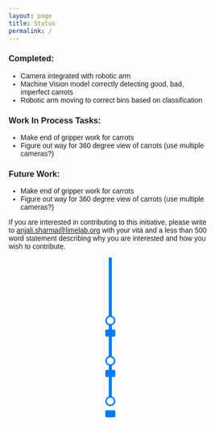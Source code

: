 ```yaml
---
layout: page
title: Status
permalink: /
---
```


### Completed:
- Camera integrated with robotic arm
- Machine Vision model correctly detecting good, bad, imperfect carrots
- Robotic arm moving to correct bins based on classification

### Work In Process Tasks:
- Make end of gripper work for carrots
- Figure out way for 360 degree view of carrots (use multiple cameras?)

### Future Work:
- Make end of gripper work for carrots
- Figure out way for 360 degree view of carrots (use multiple cameras?)

If you are interested in contributing to this initiative, please write to anjali.sharma@limelab.org with your vita and a less than 500 word statement describing why you are interested and how you wish to contribute.

<!-- Timeline section starts here -->
<div class="timeline">
    <!-- Event 1 -->
    <div class="circle">
        <a href="https://youtu.be/nLxlBb88Mvs?feature=shared" target="_blank" class="tooltip">YouTube Video</a>
    </div>
    <!-- Event 2 -->
    <div class="circle">
        <a href="https://youtu.be/nLxlBb88Mvs?feature=shared" target="_blank" class="tooltip">Vid2</a>
    </div>
    <!-- Event 3 -->
    <div class="circle">
        <a href="https://youtu.be/nLxlBb88Mvs?feature=shared" target="_blank" class="tooltip">Vid3</a>
    </div>
</div>

<!-- CSS styles for the timeline -->
<style>
    * {
        box-sizing: border-box;
    }

    body {
        font-family: Arial, sans-serif;
    }

    .timeline {
        position: relative;
        max-width: 800px;
        margin: 0 auto;
        padding-top: 40px;
    }

    /* Create the vertical line */
    .timeline::after {
        content: '';
        position: absolute;
        width: 6px;
        background-color: #007bff;
        top: 0;
        bottom: 0;
        left: 50%;
        margin-left: -3px;
    }

    /* Add circles for the timeline events */
    .circle {
        position: relative;
        top: 15px;
        left: 50%;
        transform: translateX(-50%);
        width: 20px;
        height: 20px;
        background-color: white;
        border: 3px solid #007bff;
        border-radius: 50%;
        z-index: 1;
        margin: 60px 0; /* Increased margin to separate the bubbles vertically */
    }

    .circle a {
        display: block;
        width: 100%;
        height: 100%;
        text-decoration: none;
        color: transparent; /* Hide the link text */
    }

    .circle a:hover {
        background-color: #007bff;
    }

    /* Tooltip for the circle links */
    .tooltip {
        position: absolute;
        top: 25px;
        left: 50%;
        transform: translateX(-50%);
        padding: 5px 10px;
        background-color: #007bff;
        color: white;
        border-radius: 3px;
        text-align: center;
        font-size: 12px;
        display: none;
    }

    .circle:hover .tooltip {
        display: block;
    }
</style>
